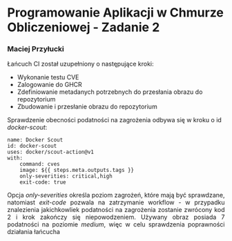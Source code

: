 # Programowanie Aplikacji w Chmurze Obliczeniowej - Zadanie 2
### Maciej Przyłucki

Łańcuch CI został uzupełniony o następujące kroki:
- Wykonanie testu CVE
- Zalogowanie do GHCR
- Zdefiniowanie metadanych potrzebnych do przesłania obrazu do repozytorium
- Zbudowanie i przesłanie obrazu do repozytorium

Sprawdzenie obecności podatności na zagrożenia odbywa się w kroku o id <i>docker-scout</i>:

```
name: Docker Scout
id: docker-scout
uses: docker/scout-action@v1
with:
    command: cves
    image: ${{ steps.meta.outputs.tags }}
    only-severities: critical,high
    exit-code: true
```

<div style="text-align: justify">Opcja <i>only-severities</i> określa poziom zagrożeń, które mają być sprawdzane, natomiast <i>exit-code</i> pozwala na zatrzymanie workflow - w przypadku znalezienia jakichkowliek podatności na zagrożenia zostanie zwrócony kod 2 i krok zakończy się niepowodzeniem. Używany obraz posiada 7 podatności na poziomie <i>medium</i>, więc w celu sprawdzenia poprawności działania łańcucha  </div>
